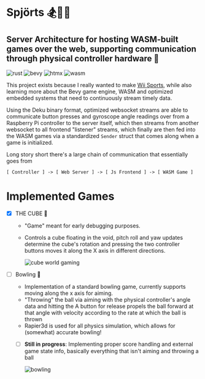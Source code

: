 # Spjörts 🏂🎾⛳
## Server Architecture for hosting WASM-built games over the web, supporting communication through physical controller hardware 💃

![rust](https://img.shields.io/badge/Rust-000000?style=for-the-badge&logo=rust&logoColor=white) 
![bevy](https://img.shields.io/badge/Bevy-232326?style=for-the-badge&logo=bevy&logoColor=white) 
![htmx](https://img.shields.io/badge/%3C/%3E%20htmx-3D72D7?style=for-the-badge&logo=mysl&logoColor=white) 
![wasm](https://img.shields.io/badge/WebAssembly-654FF0?style=for-the-badge&logo=WebAssembly&logoColor=white) 



This project exists because I really wanted to make [Wii Sports](https://en.wikipedia.org/wiki/Wii_Sports), while also learning more about the Bevy game engine, WASM and optimized embedded systems that need to continuously stream timely data. 

Using the Deku binary format, optimized websocket streams are able to communicate button presses and gyroscope angle readings over from a Raspberry Pi controller to the server itself, which then streams from another websocket to all frontend "listener" streams, which finally are then fed into the WASM games via a standardized `Sender` struct that comes along when a game is initialized.

Long story short there's a large chain of communication that essentially goes from 

`[ Controller ] -> [ Web Server ] -> [ Js Frontend ] -> [ WASM Game ]`

# Implemented Games
- [x] THE CUBE 🧊
  * "Game" meant for early debugging purposes.
  * Controls a cube floating in the void, pitch roll and yaw updates determine the cube's rotation and pressing the two controller buttons moves it along the X axis in different directions.

    ![cube world gaming](https://github.com/user-attachments/assets/86f86865-55c0-4a04-b40d-34314352b6b0)

- [ ] Bowling 🎳
  * Implementation of a standard bowling game, currently supports moving along the x axis for aiming.
  * "Throwing" the ball via aiming with the physical controller's angle data and hitting the A button for release propels the ball forward at that angle with velocity according to the rate at which the ball is thrown
  * Rapier3d is used for all physics simulation, which allows for (somewhat) accurate bowling!
  - [ ] **Still in progress**: Implementing proper score handling and external game state info, basically everything that isn't aiming and throwing a ball 
   
    ![bowling](https://github.com/user-attachments/assets/9c7f337f-12df-41a8-a688-176bfd200f43)
